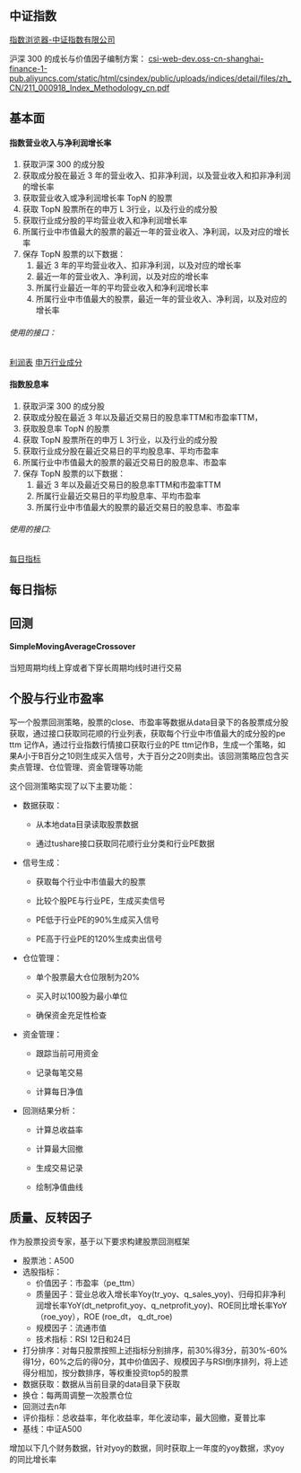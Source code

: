 ## 中证指数
[指数浏览器-中证指数有限公司](https://www.csindex.com.cn/#/indices/family/list)

沪深 300 的成长与价值因子编制方案：
[csi-web-dev.oss-cn-shanghai-finance-1-pub.aliyuncs.com/static/html/csindex/public/uploads/indices/detail/files/zh\_CN/211\_000918\_Index\_Methodology\_cn.pdf](https://csi-web-dev.oss-cn-shanghai-finance-1-pub.aliyuncs.com/static/html/csindex/public/uploads/indices/detail/files/zh_CN/211_000918_Index_Methodology_cn.pdf)
## 基本面

#### 指数营业收入与净利润增长率

1. 获取沪深 300 的成分股
2. 获取成分股在最近 3 年的营业收入、扣非净利润，以及营业收入和扣非净利润的增长率
3. 获取营业收入或净利润增长率 TopN 的股票
4. 获取 TopN 股票所在的申万 L 3行业，以及行业的成分股
5. 获取行业成分股的平均营业收入和净利润增长率
6. 所属行业中市值最大的股票的最近一年的营业收入、净利润，以及对应的增长率
7. 保存 TopN 股票的以下数据：
	1. 最近 3 年的平均营业收入、扣非净利润，以及对应的增长率
	2. 最近一年的营业收入、净利润，以及对应的增长率
	3. 所属行业最近一年的平均营业收入和净利润增长率
	4. 所属行业中市值最大的股票，最近一年的营业收入、净利润，以及对应的增长率

###### 使用的接口：
[利润表](https://tushare.pro/document/2?doc_id=33)
[申万行业成分](https://tushare.pro/document/2?doc_id=335)
#### 指数股息率

1. 获取沪深 300 的成分股
2. 获取成分股在最近 3 年以及最近交易日的股息率TTM和市盈率TTM，
3. 获取股息率 TopN 的股票
4. 获取 TopN 股票所在的申万 L 3行业，以及行业的成分股
5. 获取行业成分股在最近交易日的平均股息率、平均市盈率
6. 所属行业中市值最大的股票的最近交易日的股息率、市盈率
7. 保存 TopN 股票的以下数据：
	1. 最近 3 年以及最近交易日的股息率TTM和市盈率TTM
	2.  所属行业最近交易日的平均股息率、平均市盈率
	3. 所属行业中市值最大的股票的最近交易日的股息率、市盈率

###### 使用的接口:

[每日指标](https://tushare.pro/document/2?doc_id=32)

## 每日指标


## 回测

#### SimpleMovingAverageCrossover

当短周期均线上穿或者下穿长周期均线时进行交易

## 个股与行业市盈率
写一个股票回测策略，股票的close、市盈率等数据从data目录下的各股票成分股获取，通过接口获取同花顺的行业列表，获取每个行业中市值最大的成分股的pe ttm 记作A，通过行业指数行情接口获取行业的PE ttm记作B，生成一个策略，如果A小于B百分之10则生成买入信号，大于百分之20则卖出。该回测策略应包含买卖点管理、仓位管理、资金管理等功能

这个回测策略实现了以下主要功能：

- 数据获取：

	- 从本地data目录读取股票数据
	
	- 通过tushare接口获取同花顺行业分类和行业PE数据

- 信号生成：

	- 获取每个行业中市值最大的股票
	
	- 比较个股PE与行业PE，生成买卖信号
	
	- PE低于行业PE的90%生成买入信号
	
	- PE高于行业PE的120%生成卖出信号

- 仓位管理：

	- 单个股票最大仓位限制为20%
	
	- 买入时以100股为最小单位
	
	- 确保资金充足性检查

- 资金管理：

	- 跟踪当前可用资金
	
	- 记录每笔交易
	
	- 计算每日净值

- 回测结果分析：

	- 计算总收益率
	
	- 计算最大回撤
	
	- 生成交易记录
	
	- 绘制净值曲线


## 质量、反转因子

作为股票投资专家，基于以下要求构建股票回测框架
- 股票池：A500
- 选股指标：
	- 价值因子：市盈率（pe_ttm）
	- 质量因子：营业总收入增长率Yoy(tr_yoy、q_sales_yoy)、归母扣非净利润增长率YoY(dt_netprofit_yoy、q_netprofit_yoy)、ROE同比增长率YoY（roe_yoy），ROE (roe_dt， q_dt_roe)
	- 规模因子：流通市值
	- 技术指标：RSI 12日和24日
- 打分排序：对每只股票按照上述指标分别排序，前30%得3分，前30%-60%得1分，60%之后的得0分，其中价值因子、规模因子与RSI倒序排列，将上述得分相加，按分数排序，等权重投资top5的股票
- 数据获取：数据从当前目录的data目录下获取
- 换仓：每两周调整一次股票仓位
- 回测过去n年
- 评价指标：总收益率，年化收益率，年化波动率，最大回撤，夏普比率
- 基线：中证A500

增加以下几个财务数据，针对yoy的数据，同时获取上一年度的yoy数据，求yoy的同比增长率